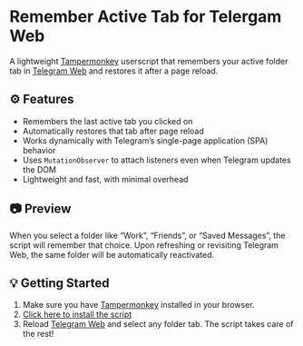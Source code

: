 # Remember Active Tab for Telergam Web

A lightweight [Tampermonkey](https://www.tampermonkey.net/) userscript that remembers your active folder tab in [Telegram Web](https://web.telegram.org/k/) and restores it after a page reload.

## :gear: Features

- Remembers the last active tab you clicked on
- Automatically restores that tab after page reload
- Works dynamically with Telegram’s single-page application (SPA) behavior
- Uses `MutationObserver` to attach listeners even when Telegram updates the DOM
- Lightweight and fast, with minimal overhead

## :camera: Preview

When you select a folder like “Work”, “Friends”, or “Saved Messages”, the script will remember that choice. Upon refreshing or revisiting Telegram Web, the same folder will be automatically reactivated.

## :bulb: Getting Started

1. Make sure you have [Tampermonkey](https://www.tampermonkey.net/) installed in your browser.
2. [Click here to install the script](https://github.com/OrakomoRi/TampermonkeyMiscellaneous/raw/refs/heads/main/telegram-web-remember-active-tab/userscript.user.js)
3. Reload [Telegram Web](https://web.telegram.org/k/) and select any folder tab. The script takes care of the rest!
